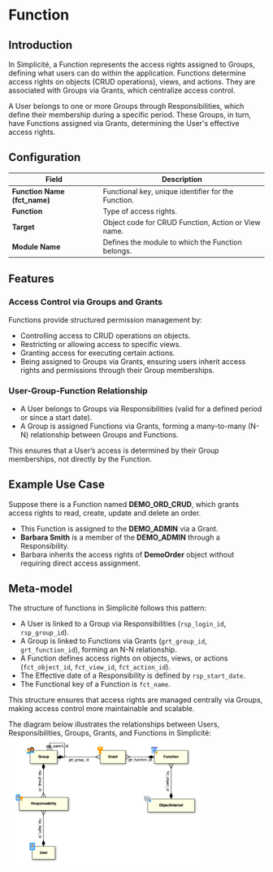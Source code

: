 # Function 

## Introduction

In Simplicité, a Function represents the access rights assigned to Groups, defining what users can do within the application. Functions determine access rights on objects (CRUD operations), views, and actions. They are associated with Groups via Grants, which centralize access control.  

A User belongs to one or more Groups through Responsibilities, which define their membership during a specific period. These Groups, in turn, have Functions assigned via Grants, determining the User's effective access rights.  

## Configuration

| Field               | Description                                                                 |
|---------------------|-----------------------------------------------------------------------------|
| **Function Name (fct_name)** | Functional key, unique identifier for the Function.                        |
| **Function**      | Type of access rights.                              |
| **Target**           | Object code for CRUD Function, Action or View name.                            |
| **Module Name**      | Defines the module to which the Function belongs.                           |

## Features

### Access Control via Groups and Grants

Functions provide structured permission management by:

- Controlling access to CRUD operations on objects.
- Restricting or allowing access to specific views.
- Granting access for executing certain actions.
- Being assigned to Groups via Grants, ensuring users inherit access rights and permissions through their Group memberships.

### User-Group-Function Relationship

- A User belongs to Groups via Responsibilities (valid for a defined period or since a start date).  
- A Group is assigned Functions via Grants, forming a many-to-many (N-N) relationship between Groups and Functions.   

This ensures that a User’s access is determined by their Group memberships, not directly by the Function.  

## Example Use Case  

Suppose there is a Function named **DEMO_ORD_CRUD**, which grants access rights to read, create, update and delete an order.  

- This Function is assigned to the **DEMO_ADMIN** via a Grant.  
- **Barbara Smith** is a member of the **DEMO_ADMIN** through a Responsibility.  
- Barbara inherits the access rights of **DemoOrder** object without requiring direct access assignment.  

## Meta-model

The structure of functions in Simplicité follows this pattern:

- A User is linked to a Group via Responsibilities (`rsp_login_id`, `rsp_group_id`).
- A Group is linked to Functions via Grants (`grt_group_id`, `grt_function_id`), forming an N-N relationship.
- A Function defines access rights on objects, views, or actions (`fct_object_id`, `fct_view_id`, `fct_action_id`).
- The Effective date of a Responsibility is defined by `rsp_start_date`.
- The Functional key of a Function is `fct_name`.

This structure ensures that access rights are managed centrally via Groups, making access control more maintainable and scalable.  

The diagram below illustrates the relationships between Users, Responsibilities, Groups, Grants, and Functions in Simplicité:  
<img src="meta-model.png" alt="metamodel" width="75%"/>